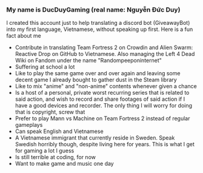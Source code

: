 ### My name is DucDuyGaming (real name: Nguyễn Đức Duy)
I created this account just to help translating a discord bot (GiveawayBot) into my first language, Vietnamese, without speaking up first. Here is a fun fact about me

- Contribute in translating Team Fortress 2 on Crowdin and Alien Swarm: Reactive Drop on GitHub to Vietnamese. Also managing the Left 4 Dead Wiki on Fandom under the name "Randompeeponinternet"
- Suffering at school a lot
- Like to play the same game over and over again and leaving some decent game I already bought to gather dust in the Steam library
- Like to mix "anime" and "non-anime" contents whenever given a chance
- Is a host of a personal, private worst recurring series that is related to said action, and wish to record and share footages of said action if I have a good devices and recorder. The only thing I will worry for doing that is copyright, screw that
- Prefer to play Mann vs Machine on Team Fortress 2 instead of regular gameplays
- Can speak English and Vietnamese
- A Vietnamese immigrant that currently reside in Sweden. Speak Swedish horribly though, despite living here for years. This is what I get for gaming a lot I guess
- Is still terrible at coding, for now
- Want to make game and music one day

